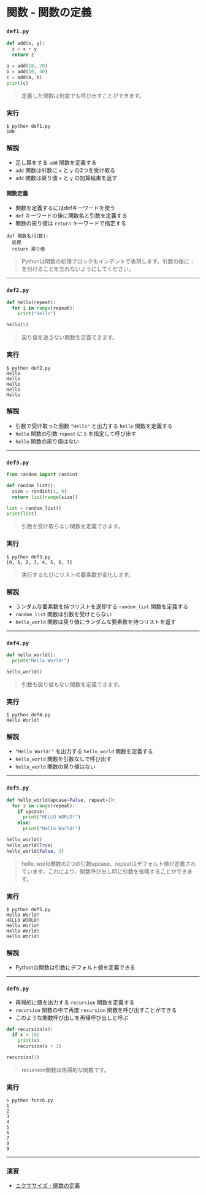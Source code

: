 # 関数 - 関数の定義

### `def1.py`

``` python
def add(x, y):
  z = x + y
  return z

a = add(10, 20)
b = add(30, 40)
c = add(a, b)
print(c)
```

> 定義した関数は何度でも呼び出すことができます。

### 実行

``` 
$ python def1.py 
100
```

### 解説

* 足し算をする `add` 関数を定義する
* `add` 関数は引数に `x` と `y` の2つを受け取る
* `add` 関数は戻り値 `x` と `y` の加算結果を返す

#### 関数定義

* 関数を定義するにはdefキーワードを使う
* `def` キーワードの後に関数名と引数を定義する
* 関数の戻り値は `return` キーワードで指定する

``` 
def 関数名(引数):
  処理
  return 戻り値
```

> Pythonは関数の処理ブロックもインデントで表現します。引数の後に `:` を付けることを忘れないようにしてください。

---

### `def2.py`

``` python
def hello(repeat):
  for i in range(repeat):
    print("Hello")

hello(5)
```

> 戻り値を返さない関数を定義できます。

### 実行

``` 
$ python def2.py
Hello
Hello
Hello
Hello
Hello
```

### 解説

* 引数で受け取った回数 `"Hello"` と出力する `hello` 関数を定義する
* `hello` 関数の引数 `repeat` に `5` を指定して呼び出す
* `hello` 関数の戻り値はない

---

### `def3.py`

``` python
from random import randint

def random_list():
  size = randint(1, 9)
  return list(range(size))

list = random_list()
print(list)
```

> 引数を受け取らない関数を定義できます。

### 実行

``` 
$ python def3.py
[0, 1, 2, 3, 4, 5, 6, 7]
```

> 実行するたびにリストの要素数が変化します。

### 解説

* ランダムな要素数を持つリストを返却する `random_list` 関数を定義する
* `random_list` 関数は引数を受けとらない
* `hello_world` 関数は戻り値にランダムな要素数を持つリストを返す

---

### `def4.py`

``` python
def hello_world():
  print("Hello World!")

hello_world()
```

> 引数も戻り値もない関数を定義できます。

### 実行

``` 
$ python def4.py 
Hello World!
```

### 解説

* `"Hello World!"` を出力する `hello_world` 関数を定義する
* `hello_world` 関数を引数なしで呼び出す
* `hello_world` 関数の戻り値はない

---

### `def5.py`

``` python
def hello_world(upcase=False, repeat=1):
  for i in range(repeat):
    if upcase:
      print("HELLO WORLD!")
    else:
      print("Hello World!")

hello_world()
hello_world(True)
hello_world(False, 3)
```

> hello_world関数の2つの引数upcase、repeatはデフォルト値が定義されています。これにより、関数呼び出し時に引数を省略することができます。

### 実行

``` 
$ python def5.py
Hello World!
HELLO WORLD!
Hello World!
Hello World!
Hello World!
```

### 解説

* Pythonの関数は引数にデフォルト値を定義できる

---

### `def6.py`

* 再帰的に値を出力する `recursion` 関数を定義する
* `recursion` 関数の中で再度 `recursion` 関数を呼び出すことができる
* このような関数呼び出しを再帰呼び出しと呼ぶ

``` python
def recursion(x):
  if x < 10:
    print(x)
    recursion(x + 1)

recursion(1)
```

> recursion関数は再帰的な関数です。

### 実行

``` 
> python func6.py
1
2
3
4
5
6
7
8
9
```

---

### 演習

* [エクササイズ - 関数の定義](../ex/10_basic_ex.md)

